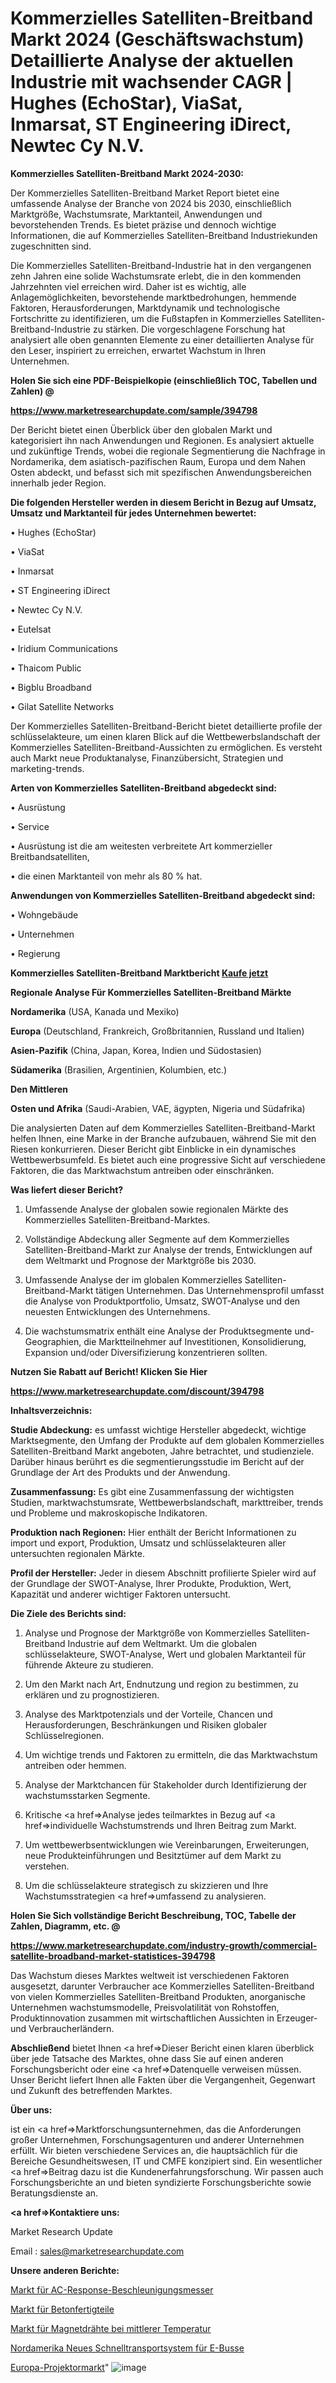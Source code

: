 # Kommerzielles Satelliten-Breitband Markt 2024 (Geschäftswachstum) Detaillierte Analyse der aktuellen Industrie mit wachsender CAGR | Hughes (EchoStar), ViaSat, Inmarsat, ST Engineering iDirect, Newtec Cy N.V.

<strong>Kommerzielles Satelliten-Breitband Markt 2024-2030:</strong>

Der Kommerzielles Satelliten-Breitband Market Report bietet eine umfassende Analyse der Branche von 2024 bis 2030, einschließlich Marktgröße, Wachstumsrate, Marktanteil, Anwendungen und bevorstehenden Trends. Es bietet präzise und dennoch wichtige Informationen, die auf Kommerzielles Satelliten-Breitband Industriekunden zugeschnitten sind.

Die Kommerzielles Satelliten-Breitband-Industrie hat in den vergangenen zehn Jahren eine solide Wachstumsrate erlebt, die in den kommenden Jahrzehnten viel erreichen wird. Daher ist es wichtig, alle Anlagemöglichkeiten, bevorstehende marktbedrohungen, hemmende Faktoren, Herausforderungen, Marktdynamik und technologische Fortschritte zu identifizieren, um die Fußstapfen in Kommerzielles Satelliten-Breitband-Industrie zu stärken. Die vorgeschlagene Forschung hat analysiert alle oben genannten Elemente zu einer detaillierten Analyse für den Leser, inspiriert zu erreichen, erwartet Wachstum in Ihren Unternehmen.



<strong>Holen Sie sich eine PDF-Beispielkopie (einschließlich TOC, Tabellen und Zahlen) @
</strong>

<strong><a href=https://www.marketresearchupdate.com/sample/394798>

<strong>https://www.marketresearchupdate.com/sample/394798</u></font></a></strong></strong>

Der Bericht bietet einen Überblick über den globalen Markt und kategorisiert ihn nach Anwendungen und Regionen. Es analysiert aktuelle und zukünftige Trends, wobei die regionale Segmentierung die Nachfrage in Nordamerika, dem asiatisch-pazifischen Raum, Europa und dem Nahen Osten abdeckt, und befasst sich mit spezifischen Anwendungsbereichen innerhalb jeder Region.



<strong>Die folgenden Hersteller werden in diesem Bericht in Bezug auf Umsatz, Umsatz und Marktanteil für jedes Unternehmen bewertet:</strong>

• Hughes (EchoStar)

• ViaSat

• Inmarsat

• ST Engineering iDirect

• Newtec Cy N.V.

• Eutelsat

• Iridium Communications

• Thaicom Public

• Bigblu Broadband

• Gilat Satellite Networks

Der Kommerzielles Satelliten-Breitband-Bericht bietet detaillierte profile der schlüsselakteure, um einen klaren Blick auf die Wettbewerbslandschaft der Kommerzielles Satelliten-Breitband-Aussichten zu ermöglichen. Es versteht auch Markt neue Produktanalyse, Finanzübersicht, Strategien und marketing-trends.



<strong>Arten von Kommerzielles Satelliten-Breitband abgedeckt sind:</strong>

• Ausrüstung

• Service

• Ausrüstung ist die am weitesten verbreitete Art kommerzieller Breitbandsatelliten,

• die einen Marktanteil von mehr als 80 % hat.



<strong>Anwendungen von Kommerzielles Satelliten-Breitband abgedeckt sind:</strong>

• Wohngebäude

• Unternehmen

• Regierung



<strong>Kommerzielles Satelliten-Breitband Marktbericht <a href=https://www.marketresearchupdate.com/buynow/394798>Kaufe jetzt</a></strong>



<strong>Regionale Analyse Für Kommerzielles Satelliten-Breitband Märkte</strong>



<strong>Nordamerika</strong> (USA, Kanada und Mexiko)



<strong>Europa</strong> (Deutschland, Frankreich, Großbritannien, Russland und Italien)



<strong>Asien-Pazifik</strong> (China, Japan, Korea, Indien und Südostasien)



<strong>Südamerika</strong> (Brasilien, Argentinien, Kolumbien, etc.)



<strong>Den Mittleren</strong> 

<strong>Osten und Afrika</strong> (Saudi-Arabien, VAE, ägypten, Nigeria und Südafrika)

Die analysierten Daten auf dem Kommerzielles Satelliten-Breitband-Markt helfen Ihnen, eine Marke in der Branche aufzubauen, während Sie mit den Riesen konkurrieren. Dieser Bericht gibt Einblicke in ein dynamisches Wettbewerbsumfeld. Es bietet auch eine progressive Sicht auf verschiedene Faktoren, die das Marktwachstum antreiben oder einschränken.



<strong>Was liefert dieser Bericht?</strong>

1. Umfassende Analyse der globalen sowie regionalen Märkte des Kommerzielles Satelliten-Breitband-Marktes.

2. Vollständige Abdeckung aller Segmente auf dem Kommerzielles Satelliten-Breitband-Markt zur Analyse der trends, Entwicklungen auf dem Weltmarkt und Prognose der Marktgröße bis 2030.

3. Umfassende Analyse der im globalen Kommerzielles Satelliten-Breitband-Markt tätigen Unternehmen. Das Unternehmensprofil umfasst die Analyse von Produktportfolio, Umsatz, SWOT-Analyse und den neuesten Entwicklungen des Unternehmens.

4. Die wachstumsmatrix enthält eine Analyse der Produktsegmente und-Geographien, die Marktteilnehmer auf Investitionen, Konsolidierung, Expansion und/oder Diversifizierung konzentrieren sollten.



<strong>Nutzen Sie Rabatt auf Bericht! Klicken Sie Hier
</strong>

<strong><a href=https://www.marketresearchupdate.com/discount/394798>https://www.marketresearchupdate.com/discount/394798</b></u></font></strong></a>



<strong>Inhaltsverzeichnis:</strong>



<strong>Studie Abdeckung:</strong> es umfasst wichtige Hersteller abgedeckt, wichtige Marktsegmente, den Umfang der Produkte auf dem globalen Kommerzielles Satelliten-Breitband Markt angeboten, Jahre betrachtet, und studienziele. Darüber hinaus berührt es die segmentierungsstudie im Bericht auf der Grundlage der Art des Produkts und der Anwendung.



<strong>Zusammenfassung:</strong> Es gibt eine Zusammenfassung der wichtigsten Studien, marktwachstumsrate, Wettbewerbslandschaft, markttreiber, trends und Probleme und makroskopische Indikatoren.



<strong>Produktion nach Regionen:</strong> Hier enthält der Bericht Informationen zu import und export, Produktion, Umsatz und schlüsselakteuren aller untersuchten regionalen Märkte.



<strong>Profil der Hersteller:</strong> Jeder in diesem Abschnitt profilierte Spieler wird auf der Grundlage der SWOT-Analyse, Ihrer Produkte, Produktion, Wert, Kapazität und anderer wichtiger Faktoren untersucht.



<strong>Die Ziele des Berichts sind:</strong>

1) Analyse und Prognose der Marktgröße von Kommerzielles Satelliten-Breitband Industrie auf dem Weltmarkt.
Um die globalen schlüsselakteure, SWOT-Analyse, Wert und globalen Marktanteil für führende Akteure zu studieren.

2) Um den Markt nach Art, Endnutzung und region zu bestimmen, zu erklären und zu prognostizieren.

3) Analyse des Marktpotenzials und der Vorteile, Chancen und Herausforderungen, Beschränkungen und Risiken globaler Schlüsselregionen.

4) Um wichtige trends und Faktoren zu ermitteln, die das Marktwachstum antreiben oder hemmen.

5) Analyse der Marktchancen für Stakeholder durch Identifizierung der wachstumsstarken Segmente.

6) Kritische <a href=>Analyse</a> jedes teilmarktes in Bezug auf <a href=>individuelle</a> Wachstumstrends und Ihren Beitrag zum Markt.

7) Um wettbewerbsentwicklungen wie Vereinbarungen, Erweiterungen, neue Produkteinführungen und Besitztümer auf dem Markt zu verstehen.

8) Um die schlüsselakteure strategisch zu skizzieren und Ihre Wachstumsstrategien <a href=>umfassend</a> zu analysieren.



<strong>Holen Sie Sich vollständige Bericht Beschreibung, TOC, Tabelle der Zahlen, Diagramm, etc. @ </strong>

<strong><a href=https://www.marketresearchupdate.com/industry-growth/commercial-satellite-broadband-market-statistices-394798>https://www.marketresearchupdate.com/industry-growth/commercial-satellite-broadband-market-statistices-394798</a></font></strong>

Das Wachstum dieses Marktes weltweit ist verschiedenen Faktoren ausgesetzt, darunter Verbraucher ace Kommerzielles Satelliten-Breitband von vielen Kommerzielles Satelliten-Breitband Produkten, anorganische Unternehmen wachstumsmodelle, Preisvolatilität von Rohstoffen, Produktinnovation zusammen mit wirtschaftlichen Aussichten in Erzeuger-und Verbraucherländern.



<strong>Abschließend</strong> bietet Ihnen <a href=>Dieser</a> Bericht einen klaren überblick über jede Tatsache des Marktes, ohne dass Sie auf einen anderen Forschungsbericht oder eine <a href=>Datenquelle</a> verweisen müssen. Unser Bericht liefert Ihnen alle Fakten über die Vergangenheit, Gegenwart und Zukunft des betreffenden Marktes.



<strong>Über uns:</strong>

 ist ein <a href=>Marktfors</a>chungsunternehmen, das die Anforderungen großer Unternehmen, Forschungsagenturen und anderer Unternehmen erfüllt. Wir bieten verschiedene Services an, die hauptsächlich für die Bereiche Gesundheitswesen, IT und CMFE konzipiert sind. Ein wesentlicher <a href=>Beitrag</a> dazu ist die Kundenerfahrungsforschung. Wir passen auch Forschungsberichte an und bieten syndizierte Forschungsberichte sowie Beratungsdienste an.



<strong><a href=>Kontaktiere uns:</a></strong>

Market Research Update

Email : sales@marketresearchupdate.com



<strong>Unsere anderen Berichte:</strong>

<a href=https://www.linkedin.com/pulse/ac-response-accelerometer-market-2023-future>Markt für AC-Response-Beschleunigungsmesser</a>

<a href=https://www.linkedin.com/pulse/precast-concrete-market-research-report-reveals>Markt für Betonfertigteile</a>

<a href=https://www.linkedin.com/pulse/medium-temperature-magnet-wire-market-size-industry>Markt für Magnetdrähte bei mittlerer Temperatur</a>

<a href=https://www.linkedin.com/pulse/north-america-new-ev-bus-rapid-transport-system>Nordamerika Neues Schnelltransportsystem für E-Busse</a>

<a href=https://www.linkedin.com/pulse/europe-projector-market-size2023-2030-analysis-research>Europa-Projektormarkt</a>"
![image](https://github.com/meghapanth/Market-Update/assets/163847665/b713aa87-162d-4c8f-a95a-cb902197b97b)
